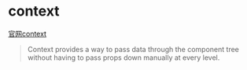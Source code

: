 # context

[官网context](https://reactjs.org/docs/context.html)

> Context provides a way to pass data through the component tree without having to pass props down manually at every level.


